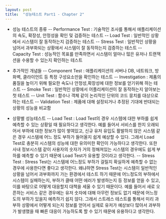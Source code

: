 ```yaml
---
layout: post
title:  "성능테스트 Part1 - Chapter 2"
---
```

* 성능 테스트의 종류
-- Performance Test : 기술적인 조사를 통해서 애플리케이션의 속도, 확장성, 안정성을 확인 및 검증하는 테스트
-- Load Test : 일반적인 상황에서 시스템이 잘 동작하는지 검증하는 테스트
-- Stress Test : 일반적인 상황을 넘어서 과부화되는 상황에서 시스템이 잘 동작하는지 검증하는 테스트
-- Capacity Test : 성능적인 목표를 만족하면서 시스템이 얼마나 많은 유저나 트랜잭션을 수용할 수 있는지 확인하는 테스트

* 추가적인 개념들
-- Component Test : 애플리케이션의 서버나 DB, 네트워크, 방화벽, 클라이언트 등 특정 구성요소만을 확인하는 테스트
-- Investigation : 제품의 품질을 높이기 위해 필요한 속도나 안정성,확장성에 대한 정보를 얻기위해 하는 테스트
-- Smoke Test : 일반적인 상황에서 어플리케이션이 잘 동작하는지 알아보는 첫 테스트
-- Unit Test : 함수나 객체 같이 논리적인 단위의 코드 뭉치를 대상으로 하는 테스트
-- Validation Test : 제품에 대해 설정되거나 추정된 기대에 반대되는 상황의 성능을 비교함

* 상황별 성능테스트
-- Load Test : Load Test의 경우 시스템에 대한 부하를 쉽게 예측할 수 있는 상황일 때 필요하다고 생각한다. 예를 들어서 서비스를 한지 오래되어서 부하에 대한 정보가 많이 쌓여있고, 신규 유저 유입도 활발하지 않은 시스템 같은 경우 시스템에 어느 정도 부하가 들어올지 쉽게 예상할 수 있다. 그래서 Load Test로 충분히 시스템의 성능에 대한 유의미한 확인이 가능하다고 생각한다. 또한 사내 정보시스템 같이 사용자의 숫자가 거의 정해져있는 시스템의 경우에도 쉽게 부하를 예측할 수 있기 때문에 Load Test가 유용할 것이라고 생각한다.
-- Stress Test : Stress Test는 시스템에 어느정도 부하가 걸릴지 확실하게 예측할 수 없는 경우에 사용한다면 좋다고 생각한다. 왜냐하면 Stress Test는 시스템이 일반적인 상황을 넘어서 과부화까지 가는 환경에서 테스트 하기 때문에 어느정도의 부하에서 시스템이 실패하는지, 부하가 클때 어떤 에러가 발생하는지 등 정보를 얻을 수 있고, 이를 바탕으로 어떻게 대응할지 대책을 세울 수 있기 때문이다. 예를 들어서 새로 오픈하는 서비스 같은 경우에는 유저 숫자에 대해 아무런 정보도 없기 때문에 어느정도의 부하가 있을지 예측하기 쉽지 않다. 그래서 스트레스 테스트를 통해서 미리 과부하 상황에서 어떻게 되는지 정보를 얻어서 실제로 유저가 예상보다 많아서 과부하가 발생했을 때 빠른 대응이 가능하도록 할 수 있기 때문에 유용하다고 생각한다.

